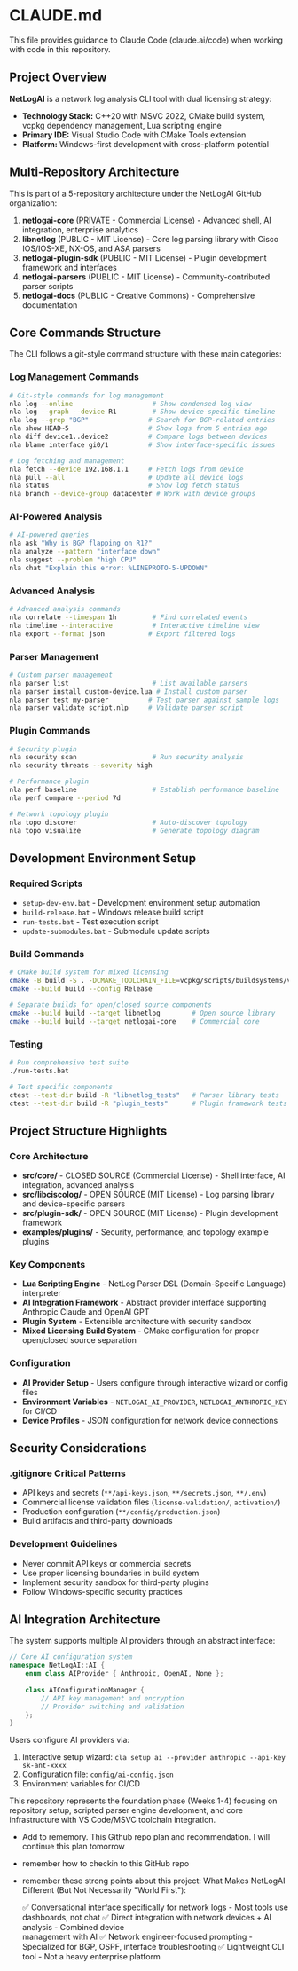# CLAUDE.md

This file provides guidance to Claude Code (claude.ai/code) when working with code in this repository.

## Project Overview

**NetLogAI** is a network log analysis CLI tool with dual licensing strategy:
- **Technology Stack:** C++20 with MSVC 2022, CMake build system, vcpkg dependency management, Lua scripting engine
- **Primary IDE:** Visual Studio Code with CMake Tools extension
- **Platform:** Windows-first development with cross-platform potential

## Multi-Repository Architecture

This is part of a 5-repository architecture under the NetLogAI GitHub organization:

1. **netlogai-core** (PRIVATE - Commercial License) - Advanced shell, AI integration, enterprise analytics
2. **libnetlog** (PUBLIC - MIT License) - Core log parsing library with Cisco IOS/IOS-XE, NX-OS, and ASA parsers
3. **netlogai-plugin-sdk** (PUBLIC - MIT License) - Plugin development framework and interfaces
4. **netlogai-parsers** (PUBLIC - MIT License) - Community-contributed parser scripts
5. **netlogai-docs** (PUBLIC - Creative Commons) - Comprehensive documentation

## Core Commands Structure

The CLI follows a git-style command structure with these main categories:

### Log Management Commands
```bash
# Git-style commands for log management
nla log --online                    # Show condensed log view
nla log --graph --device R1         # Show device-specific timeline
nla log --grep "BGP"               # Search for BGP-related entries
nla show HEAD~5                    # Show logs from 5 entries ago
nla diff device1..device2          # Compare logs between devices
nla blame interface gi0/1          # Show interface-specific issues

# Log fetching and management
nla fetch --device 192.168.1.1     # Fetch logs from device
nla pull --all                     # Update all device logs
nla status                         # Show log fetch status
nla branch --device-group datacenter # Work with device groups
```

### AI-Powered Analysis
```bash
# AI-powered queries
nla ask "Why is BGP flapping on R1?"
nla analyze --pattern "interface down"
nla suggest --problem "high CPU"
nla chat "Explain this error: %LINEPROTO-5-UPDOWN"
```

### Advanced Analysis
```bash
# Advanced analysis commands
nla correlate --timespan 1h         # Find correlated events
nla timeline --interactive          # Interactive timeline view
nla export --format json           # Export filtered logs
```

### Parser Management
```bash
# Custom parser management
nla parser list                     # List available parsers
nla parser install custom-device.lua # Install custom parser
nla parser test my-parser          # Test parser against sample logs
nla parser validate script.nlp     # Validate parser script
```

### Plugin Commands
```bash
# Security plugin
nla security scan                   # Run security analysis
nla security threats --severity high

# Performance plugin
nla perf baseline                   # Establish performance baseline
nla perf compare --period 7d

# Network topology plugin
nla topo discover                   # Auto-discover topology
nla topo visualize                  # Generate topology diagram
```

## Development Environment Setup

### Required Scripts
- `setup-dev-env.bat` - Development environment setup automation
- `build-release.bat` - Windows release build script
- `run-tests.bat` - Test execution script
- `update-submodules.bat` - Submodule update scripts

### Build Commands
```bash
# CMake build system for mixed licensing
cmake -B build -S . -DCMAKE_TOOLCHAIN_FILE=vcpkg/scripts/buildsystems/vcpkg.cmake
cmake --build build --config Release

# Separate builds for open/closed source components
cmake --build build --target libnetlog        # Open source library
cmake --build build --target netlogai-core    # Commercial core
```

### Testing
```bash
# Run comprehensive test suite
./run-tests.bat

# Test specific components
ctest --test-dir build -R "libnetlog_tests"   # Parser library tests
ctest --test-dir build -R "plugin_tests"      # Plugin framework tests
```

## Project Structure Highlights

### Core Architecture
- **src/core/** - CLOSED SOURCE (Commercial License) - Shell interface, AI integration, advanced analysis
- **src/libciscolog/** - OPEN SOURCE (MIT License) - Log parsing library and device-specific parsers
- **src/plugin-sdk/** - OPEN SOURCE (MIT License) - Plugin development framework
- **examples/plugins/** - Security, performance, and topology example plugins

### Key Components
- **Lua Scripting Engine** - NetLog Parser DSL (Domain-Specific Language) interpreter
- **AI Integration Framework** - Abstract provider interface supporting Anthropic Claude and OpenAI GPT
- **Plugin System** - Extensible architecture with security sandbox
- **Mixed Licensing Build System** - CMake configuration for proper open/closed source separation

### Configuration
- **AI Provider Setup** - Users configure through interactive wizard or config files
- **Environment Variables** - `NETLOGAI_AI_PROVIDER`, `NETLOGAI_ANTHROPIC_KEY` for CI/CD
- **Device Profiles** - JSON configuration for network device connections

## Security Considerations

### .gitignore Critical Patterns
- API keys and secrets (`**/api-keys.json`, `**/secrets.json`, `**/.env`)
- Commercial license validation files (`license-validation/`, `activation/`)
- Production configuration (`**/config/production.json`)
- Build artifacts and third-party downloads

### Development Guidelines
- Never commit API keys or commercial secrets
- Use proper licensing boundaries in build system
- Implement security sandbox for third-party plugins
- Follow Windows-specific security practices

## AI Integration Architecture

The system supports multiple AI providers through an abstract interface:

```cpp
// Core AI configuration system
namespace NetLogAI::AI {
    enum class AIProvider { Anthropic, OpenAI, None };
    
    class AIConfigurationManager {
        // API key management and encryption
        // Provider switching and validation
    };
}
```

Users configure AI providers via:
1. Interactive setup wizard: `cla setup ai --provider anthropic --api-key sk-ant-xxxx`
2. Configuration file: `config/ai-config.json`
3. Environment variables for CI/CD

This repository represents the foundation phase (Weeks 1-4) focusing on repository setup, scripted parser engine development, and core infrastructure with VS Code/MSVC toolchain integration.
- Add to rememory. This Github repo plan and recommendation. I will continue this plan tomorrow
- remember how to checkin to this GitHub repo
- remember these strong points about this project:  What Makes NetLogAI Different (But Not Necessarily "World First"):

  ✅ Conversational interface specifically for network logs - Most tools use    
   dashboards, not chat
  ✅ Direct integration with network devices + AI analysis - Combined device    
   management with AI
  ✅ Network engineer-focused prompting - Specialized for BGP, OSPF,
  interface troubleshooting
  ✅ Lightweight CLI tool - Not a heavy enterprise platform